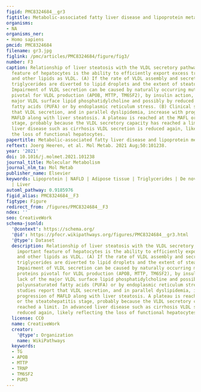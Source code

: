 ```yaml
---
figid: PMC8324684__gr3
figtitle: Metabolic-associated fatty liver disease and lipoprotein metabolism
organisms:
- NA
organisms_ner:
- Homo sapiens
pmcid: PMC8324684
filename: gr3.jpg
figlink: /pmc/articles/PMC8324684/figure/fig3/
number: F3
caption: Relationship of liver steatosis with the VLDL secretory pathway. One important
  feature of hepatocytes is the ability to efficiently export excess triglycerides
  and other lipids as VLDL. (A) If the rate of VLDL assembly and secretion is limiting,
  triglycerides are diverted to lipid droplets and the extent of steatosis increases.
  Impairment of VLDL secretion can be caused by naturally occurring mutations in proteins
  pivotal for VLDL production (APOB, MTTP, TM6SF2), by insulin action, lack of the
  major VLDL surface lipid phosphatidylcholine and possibly by reduced polyunsaturated
  fatty acids (PUFA) or by endoplasmic reticulum stress. (B) Clinical studies report
  that VLDL secretion, and in parallel dyslipidemia, increase with progression of
  MAFLD along with liver steatosis. A plateau is reached at the MAFL or the steatohepatitis
  stage, probably because the VLDL secretory capacity has reached a limit. In advanced
  liver disease such as cirrhosis VLDL secretion is reduced again, likely reflecting
  the loss of functional hepatocytes.
papertitle: Metabolic-associated fatty liver disease and lipoprotein metabolism.
reftext: Joerg Heeren, et al. Mol Metab. 2021 Aug;50:101238.
year: '2021'
doi: 10.1016/j.molmet.2021.101238
journal_title: Molecular Metabolism
journal_nlm_ta: Mol Metab
publisher_name: Elsevier
keywords: Lipoprotein | NAFLD | Adipose tissue | Triglycerides | De novo lipogenesis
  | Liver
automl_pathway: 0.9185976
figid_alias: PMC8324684__F3
figtype: Figure
redirect_from: /figures/PMC8324684__F3
ndex: ''
seo: CreativeWork
schema-jsonld:
  '@context': https://schema.org/
  '@id': https://pfocr.wikipathways.org/figures/PMC8324684__gr3.html
  '@type': Dataset
  description: Relationship of liver steatosis with the VLDL secretory pathway. One
    important feature of hepatocytes is the ability to efficiently export excess triglycerides
    and other lipids as VLDL. (A) If the rate of VLDL assembly and secretion is limiting,
    triglycerides are diverted to lipid droplets and the extent of steatosis increases.
    Impairment of VLDL secretion can be caused by naturally occurring mutations in
    proteins pivotal for VLDL production (APOB, MTTP, TM6SF2), by insulin action,
    lack of the major VLDL surface lipid phosphatidylcholine and possibly by reduced
    polyunsaturated fatty acids (PUFA) or by endoplasmic reticulum stress. (B) Clinical
    studies report that VLDL secretion, and in parallel dyslipidemia, increase with
    progression of MAFLD along with liver steatosis. A plateau is reached at the MAFL
    or the steatohepatitis stage, probably because the VLDL secretory capacity has
    reached a limit. In advanced liver disease such as cirrhosis VLDL secretion is
    reduced again, likely reflecting the loss of functional hepatocytes.
  license: CC0
  name: CreativeWork
  creator:
    '@type': Organization
    name: WikiPathways
  keywords:
  - TG
  - APOB
  - MTTP
  - TRNP
  - TM6SF2
  - PUM3
---
```

